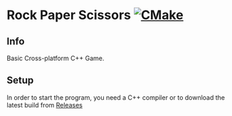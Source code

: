# Rock Paper Scissors [![CMake](https://github.com/Jesper-Andersson/RockPaperScissors/actions/workflows/cmake.yml/badge.svg?branch=main)](https://github.com/Jesper-Andersson/RockPaperScissors/actions/workflows/cmake.yml)

## Info

Basic Cross-platform C++ Game.

## Setup

In order to start the program, you need a C++ compiler or to download the latest build from [Releases](https://github.com/Jesper-Andersson/RockPaperScissors/releases)
